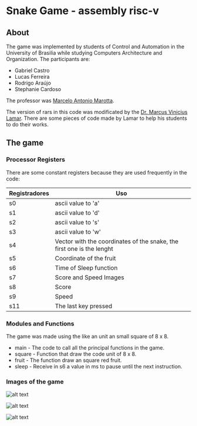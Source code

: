 # __Snake Game - assembly risc-v__

##  About
The game was implemented by students of Control and Automation in the University of Brasilia while studying Computers Architecture and Organization. The participants are:
* Gabriel Castro
* Lucas Ferreira
* Rodrigo Araújo
* Stephanie Cardoso

The professor was [Marcelo Antonio Marotta](https://github.com/marcelom87).

The version of rars in this code was modificated by the [Dr. Marcus Vinicius Lamar](https://github.com/mvlamar). There are some pieces
of code made by Lamar to help his students to do their works. 

## The game

### __Processor Registers__
There are some constant registers because they are used frequently in the code:

| Registradores | Uso                                                                   |
|---------------|-----------------------------------------------------------------------|
| s0            | ascii value to 'a'                                                    |
| s1            | ascii value to 'd'                                                    |
| s2            | ascii value to 's'                                                    |
| s3            | ascii value to 'w'                                                    |
| s4            | Vector with the coordinates of the snake, the first one is the lenght |
| s5            | Coordinate of the fruit                                               |
| s6            | Time of Sleep function                                                |
| s7            | Score and Speed Images                                                |
| s8            | Score                                                                 |
| s9            | Speed                                                                 |
| s11           | The last key pressed                                                  |


### __Modules and Functions__
The game was made using the like an unit an small square of 8 x 8.
* main - The code to call all the principal functions in the game.
* square - Function that draw the code unit of 8 x 8.
* fruit - The function draw an square red fruit.
* sleep - Receive in s6 a value in ms to pause until the next instruction.



### __Images of the game__

![alt text](https://github.com/gabriel1997castro/snake_game_risc-v/DocImg/rars.PNG)

![alt text](https://github.com/gabriel1997castro/snake_game_risc-v/DocImg/homescreen.PNG)

![alt text](https://github.com/gabriel1997castro/snake_game_risc-v/DocImg/lose.PNG)

